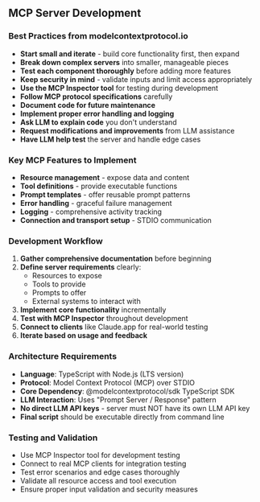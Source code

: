 ## MCP Server Development

### Best Practices from modelcontextprotocol.io
- **Start small and iterate** - build core functionality first, then expand
- **Break down complex servers** into smaller, manageable pieces
- **Test each component thoroughly** before adding more features
- **Keep security in mind** - validate inputs and limit access appropriately
- **Use the MCP Inspector tool** for testing during development
- **Follow MCP protocol specifications** carefully
- **Document code for future maintenance**
- **Implement proper error handling and logging**
- **Ask LLM to explain code** you don't understand
- **Request modifications and improvements** from LLM assistance
- **Have LLM help test** the server and handle edge cases

### Key MCP Features to Implement
- **Resource management** - expose data and content
- **Tool definitions** - provide executable functions
- **Prompt templates** - offer reusable prompt patterns
- **Error handling** - graceful failure management
- **Logging** - comprehensive activity tracking
- **Connection and transport setup** - STDIO communication

### Development Workflow
1. **Gather comprehensive documentation** before beginning
2. **Define server requirements** clearly:
   - Resources to expose
   - Tools to provide
   - Prompts to offer
   - External systems to interact with
3. **Implement core functionality** incrementally
4. **Test with MCP Inspector** throughout development
5. **Connect to clients** like Claude.app for real-world testing
6. **Iterate based on usage and feedback**

### Architecture Requirements
- **Language**: TypeScript with Node.js (LTS version)
- **Protocol**: Model Context Protocol (MCP) over STDIO
- **Core Dependency**: @modelcontextprotocol/sdk TypeScript SDK
- **LLM Interaction**: Uses "Prompt Server / Response" pattern
- **No direct LLM API keys** - server must NOT have its own LLM API key
- **Final script** should be executable directly from command line

### Testing and Validation
- Use MCP Inspector tool for development testing
- Connect to real MCP clients for integration testing
- Test error scenarios and edge cases thoroughly
- Validate all resource access and tool execution
- Ensure proper input validation and security measures
